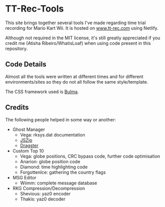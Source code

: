 
# TT-Rec-Tools
This site brings together several tools I've made regarding time trial recording for Mario Kart Wii.
It is hosted on www.tt-rec.com using Netlify.

Although not required in the MIT license, it's still greatly appreciated if you credit me (Atisha Ribeiro/WhatisLoaf) when using code present in this repository.


## Code Details

Almost all the tools were written at different times and for different environments/sites so they do not all follow the same style/template. 

The CSS framework used is [Bulma](https://bulma.io).

## Credits

The following people helped in some way or another:

- Ghost Manager
	- Vega: rksys.dat documentation
	- [JSZip](https://stuk.github.io/jszip/)
	- [Dragster](http://bensmithett.github.io/dragster/)
- Custom Top 10
	- Vega: globe positions, CRC bypass code, further code optimisation
	- Anarion: globe position code
	- Diamond: time highlighting code
	- ForgottenIce: gathering the country flags
- MSG Editor
	- Wiimm: complete message database
- RKG Compression/Decompression
	- Shevious: yaz0 encoder
	- Thakis: yaz0 decoder
